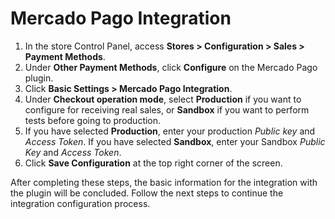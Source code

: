 # Mercado Pago Integration


1. In the store Control Panel, access **Stores > Configuration > Sales > Payment Methods**.
2. Under **Other Payment Methods**, click **Configure** on the Mercado Pago plugin.
3. Click **Basic Settings > Mercado Pago Integration**.
4. Under **Checkout operation mode**, select **Production** if you want to configure for receiving real sales, or **Sandbox** if you want to perform tests before going to production.
5. If you have selected **Production**, enter your production _Public key_ and _Access Token_. If you have selected **Sandbox**, enter your Sandbox _Public Key_ and _Access Token_.
6. Click **Save Configuration** at the top right corner of the screen.

After completing these steps, the basic information for the integration with the plugin will be concluded. Follow the next steps to continue the integration configuration process.